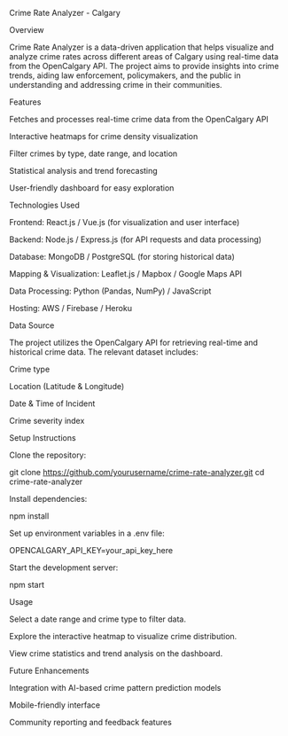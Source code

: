 Crime Rate Analyzer - Calgary

Overview

Crime Rate Analyzer is a data-driven application that helps visualize and analyze crime rates across different areas of Calgary using real-time data from the OpenCalgary API. The project aims to provide insights into crime trends, aiding law enforcement, policymakers, and the public in understanding and addressing crime in their communities.

Features

Fetches and processes real-time crime data from the OpenCalgary API

Interactive heatmaps for crime density visualization

Filter crimes by type, date range, and location

Statistical analysis and trend forecasting

User-friendly dashboard for easy exploration

Technologies Used

Frontend: React.js / Vue.js (for visualization and user interface)

Backend: Node.js / Express.js (for API requests and data processing)

Database: MongoDB / PostgreSQL (for storing historical data)

Mapping & Visualization: Leaflet.js / Mapbox / Google Maps API

Data Processing: Python (Pandas, NumPy) / JavaScript

Hosting: AWS / Firebase / Heroku

Data Source

The project utilizes the OpenCalgary API for retrieving real-time and historical crime data. The relevant dataset includes:

Crime type

Location (Latitude & Longitude)

Date & Time of Incident

Crime severity index

Setup Instructions

Clone the repository:

git clone https://github.com/yourusername/crime-rate-analyzer.git
cd crime-rate-analyzer

Install dependencies:

npm install

Set up environment variables in a .env file:

OPENCALGARY_API_KEY=your_api_key_here

Start the development server:

npm start

Usage

Select a date range and crime type to filter data.

Explore the interactive heatmap to visualize crime distribution.

View crime statistics and trend analysis on the dashboard.

Future Enhancements

Integration with AI-based crime pattern prediction models

Mobile-friendly interface

Community reporting and feedback features
